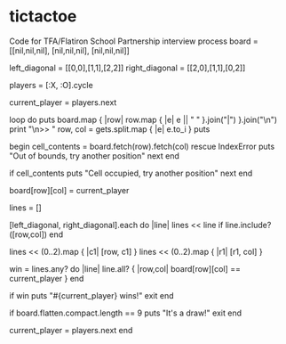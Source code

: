# tictactoe
Code for TFA/Flatiron School Partnership interview process 
board   = [[nil,nil,nil],
           [nil,nil,nil],
           [nil,nil,nil]]

left_diagonal  = [[0,0],[1,1],[2,2]]
right_diagonal = [[2,0],[1,1],[0,2]]

players = [:X, :O].cycle

current_player = players.next

loop do
  puts board.map { |row| row.map { |e| e || " " }.join("|") }.join("\n")
  print "\n>> "
  row, col = gets.split.map { |e| e.to_i }
  puts

  begin
    cell_contents = board.fetch(row).fetch(col)
  rescue IndexError
    puts "Out of bounds, try another position"
    next
  end

  if cell_contents
    puts "Cell occupied, try another position"
    next
  end

  board[row][col] = current_player

  lines = []

  [left_diagonal, right_diagonal].each do |line|
    lines << line if line.include?([row,col])
  end

  lines << (0..2).map { |c1| [row, c1] }
  lines << (0..2).map { |r1| [r1, col] }

  win = lines.any? do |line|
    line.all? { |row,col| board[row][col] == current_player }
  end

  if win
    puts "#{current_player} wins!"
    exit
  end

  if board.flatten.compact.length == 9
    puts "It's a draw!"
    exit
  end

  current_player = players.next
end
